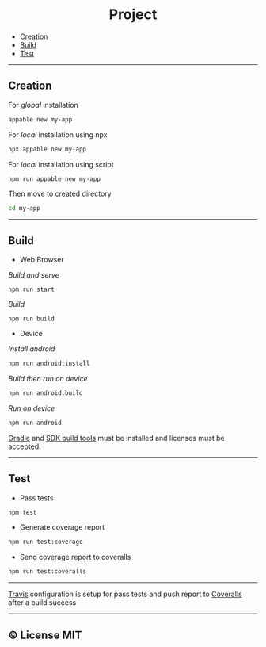 <h1 align="center">Project</h1>

*  [Creation](#creation)
*  [Build](#build)
*  [Test](#test)

___

## Creation

For *global* installation

```bash
appable new my-app
```

For *local* installation using npx

```bash
npx appable new my-app
```

For *local* installation using script

```bash
npm run appable new my-app
```

Then move to created directory

```bash
cd my-app
```

___

## Build

*  Web Browser

*Build and serve*

```
npm run start
```

*Build*

```
npm run build
```

*  Device

*Install android*

```bash
npm run android:install
```

*Build then run on device*

```bash
npm run android:build
```

*Run on device*

```bash
npm run android
```

[Gradle](https://gradle.org/install/) and [SDK build tools](https://androidsdkmanager.azurewebsites.net/Buildtools) must be installed and licenses must be accepted.

___

## Test

*  Pass tests

```bash
npm test
```
*  Generate coverage report

```bash
npm run test:coverage
```

*  Send coverage report to coveralls

```bash
npm run test:coveralls
```

___

[Travis](https://travis-ci.org/) configuration is setup for pass tests and push report to [Coveralls](https://coveralls.io/) after a build success
___

## ©️ License MIT